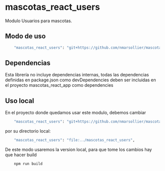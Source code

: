 # mascotas_react_users

Modulo Usuarios para mascotas.

## Modo de uso

```bash
    "mascotas_react_users": "git+https://github.com/nmarsollier/mascotas_react_users.git#master",
```

## Dependencias

Esta librería no incluye dependencias internas, todas las dependencias definidas en package.json como devDependencies  deben ser incluidas en el proyecto mascotas_react_app como dependencies

## Uso local

En el proyecto donde quedamos usar este modulo, debemos cambiar

```bash
    "mascotas_react_users": "git+https://github.com/nmarsollier/mascotas_react_users.git#master",
```

por su directorio local:

```bash
    "mascotas_react_users": "file:../mascotas_react_users",
```

De este modo usaremos la version local, para que tome los cambios hay que hacer build

```bash
    npm run build
```
